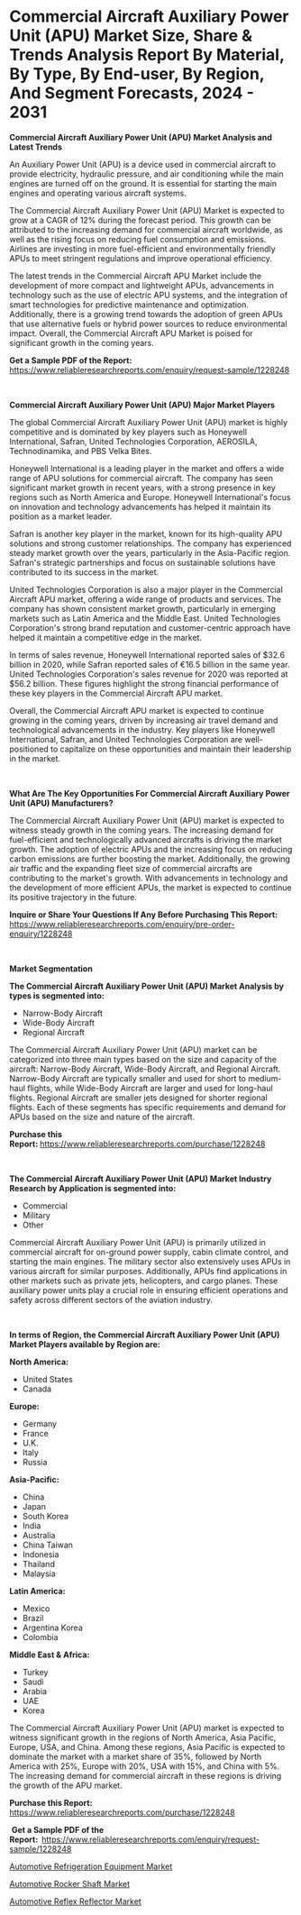 <p><h1>Commercial Aircraft Auxiliary Power Unit (APU) Market Size, Share & Trends Analysis Report By Material, By Type, By End-user, By Region, And Segment Forecasts, 2024 - 2031</h1></p><p><strong>Commercial Aircraft Auxiliary Power Unit (APU) Market Analysis and Latest Trends</strong></p>
<p><p>An Auxiliary Power Unit (APU) is a device used in commercial aircraft to provide electricity, hydraulic pressure, and air conditioning while the main engines are turned off on the ground. It is essential for starting the main engines and operating various aircraft systems.</p><p>The Commercial Aircraft Auxiliary Power Unit (APU) Market is expected to grow at a CAGR of 12% during the forecast period. This growth can be attributed to the increasing demand for commercial aircraft worldwide, as well as the rising focus on reducing fuel consumption and emissions. Airlines are investing in more fuel-efficient and environmentally friendly APUs to meet stringent regulations and improve operational efficiency.</p><p>The latest trends in the Commercial Aircraft APU Market include the development of more compact and lightweight APUs, advancements in technology such as the use of electric APU systems, and the integration of smart technologies for predictive maintenance and optimization. Additionally, there is a growing trend towards the adoption of green APUs that use alternative fuels or hybrid power sources to reduce environmental impact. Overall, the Commercial Aircraft APU Market is poised for significant growth in the coming years.</p></p>
<p><strong>Get a Sample PDF of the Report:&nbsp;</strong> <a href="https://www.reliableresearchreports.com/enquiry/request-sample/1228248">https://www.reliableresearchreports.com/enquiry/request-sample/1228248</a></p>
<p>&nbsp;</p>
<p><strong>Commercial Aircraft Auxiliary Power Unit (APU) Major Market Players</strong></p>
<p><p>The global Commercial Aircraft Auxiliary Power Unit (APU) market is highly competitive and is dominated by key players such as Honeywell International, Safran, United Technologies Corporation, AEROSILA, Technodinamika, and PBS Velka Bites. </p><p>Honeywell International is a leading player in the market and offers a wide range of APU solutions for commercial aircraft. The company has seen significant market growth in recent years, with a strong presence in key regions such as North America and Europe. Honeywell International's focus on innovation and technology advancements has helped it maintain its position as a market leader.</p><p>Safran is another key player in the market, known for its high-quality APU solutions and strong customer relationships. The company has experienced steady market growth over the years, particularly in the Asia-Pacific region. Safran's strategic partnerships and focus on sustainable solutions have contributed to its success in the market.</p><p>United Technologies Corporation is also a major player in the Commercial Aircraft APU market, offering a wide range of products and services. The company has shown consistent market growth, particularly in emerging markets such as Latin America and the Middle East. United Technologies Corporation's strong brand reputation and customer-centric approach have helped it maintain a competitive edge in the market.</p><p>In terms of sales revenue, Honeywell International reported sales of $32.6 billion in 2020, while Safran reported sales of €16.5 billion in the same year. United Technologies Corporation's sales revenue for 2020 was reported at $56.2 billion. These figures highlight the strong financial performance of these key players in the Commercial Aircraft APU market. </p><p>Overall, the Commercial Aircraft APU market is expected to continue growing in the coming years, driven by increasing air travel demand and technological advancements in the industry. Key players like Honeywell International, Safran, and United Technologies Corporation are well-positioned to capitalize on these opportunities and maintain their leadership in the market.</p></p>
<p>&nbsp;</p>
<p><strong>What Are The Key Opportunities For Commercial Aircraft Auxiliary Power Unit (APU) Manufacturers?</strong></p>
<p><p>The Commercial Aircraft Auxiliary Power Unit (APU) market is expected to witness steady growth in the coming years. The increasing demand for fuel-efficient and technologically advanced aircrafts is driving the market growth. The adoption of electric APUs and the increasing focus on reducing carbon emissions are further boosting the market. Additionally, the growing air traffic and the expanding fleet size of commercial aircrafts are contributing to the market's growth. With advancements in technology and the development of more efficient APUs, the market is expected to continue its positive trajectory in the future.</p></p>
<p><strong>Inquire or Share Your Questions If Any Before Purchasing This Report:</strong> <a href="https://www.reliableresearchreports.com/enquiry/pre-order-enquiry/1228248">https://www.reliableresearchreports.com/enquiry/pre-order-enquiry/1228248</a></p>
<p>&nbsp;</p>
<p><strong>Market Segmentation</strong></p>
<p><strong>The Commercial Aircraft Auxiliary Power Unit (APU) Market Analysis by types is segmented into:</strong></p>
<p><ul><li>Narrow-Body Aircraft</li><li>Wide-Body Aircraft</li><li>Regional Aircraft</li></ul></p>
<p><p>The Commercial Aircraft Auxiliary Power Unit (APU) market can be categorized into three main types based on the size and capacity of the aircraft: Narrow-Body Aircraft, Wide-Body Aircraft, and Regional Aircraft. Narrow-Body Aircraft are typically smaller and used for short to medium-haul flights, while Wide-Body Aircraft are larger and used for long-haul flights. Regional Aircraft are smaller jets designed for shorter regional flights. Each of these segments has specific requirements and demand for APUs based on the size and nature of the aircraft.</p></p>
<p><strong>Purchase this Report:&nbsp;</strong><a href="https://www.reliableresearchreports.com/purchase/1228248">https://www.reliableresearchreports.com/purchase/1228248</a></p>
<p>&nbsp;</p>
<p><strong>The Commercial Aircraft Auxiliary Power Unit (APU) Market Industry Research by Application is segmented into:</strong></p>
<p><ul><li>Commercial</li><li>Military</li><li>Other</li></ul></p>
<p><p>Commercial Aircraft Auxiliary Power Unit (APU) is primarily utilized in commercial aircraft for on-ground power supply, cabin climate control, and starting the main engines. The military sector also extensively uses APUs in various aircraft for similar purposes. Additionally, APUs find applications in other markets such as private jets, helicopters, and cargo planes. These auxiliary power units play a crucial role in ensuring efficient operations and safety across different sectors of the aviation industry.</p></p>
<p>&nbsp;</p>
<p><strong>In terms of Region, the Commercial Aircraft Auxiliary Power Unit (APU) Market Players available by Region are:</strong></p>
<p>
    <p> <strong> North America: </strong>
        <ul>
            <li>United States</li>
            <li>Canada</li>
        </ul>
        </p> 
    <p> <strong> Europe: </strong>
        <ul>
            <li>Germany</li>
            <li>France</li>
            <li>U.K.</li>
            <li>Italy</li>
            <li>Russia</li>
        </ul>
        </p> 
    <p> <strong> Asia-Pacific: </strong>
        <ul>
            <li>China</li>
            <li>Japan</li>
            <li>South Korea</li>
            <li>India</li>
            <li>Australia</li>
            <li>China Taiwan</li>
            <li>Indonesia</li>
            <li>Thailand</li>
            <li>Malaysia</li>
        </ul>
        </p> 
    <p> <strong> Latin America: </strong>
        <ul>
            <li>Mexico</li>
            <li>Brazil</li>
            <li>Argentina Korea</li>
            <li>Colombia</li>
        </ul>
        </p> 
    <p> <strong> Middle East & Africa: </strong>
        <ul>
            <li>Turkey</li>
            <li>Saudi</li>
            <li>Arabia</li>
            <li>UAE</li>
            <li>Korea</li>
        </ul>
    </p>
    </p>
<p><p>The Commercial Aircraft Auxiliary Power Unit (APU) market is expected to witness significant growth in the regions of North America, Asia Pacific, Europe, USA, and China. Among these regions, Asia Pacific is expected to dominate the market with a market share of 35%, followed by North America with 25%, Europe with 20%, USA with 15%, and China with 5%. The increasing demand for commercial aircraft in these regions is driving the growth of the APU market.</p></p>
<p><strong>Purchase this Report: </strong><a href="https://www.reliableresearchreports.com/purchase/1228248">https://www.reliableresearchreports.com/purchase/1228248</a></p>
<p>&nbsp;<strong>Get a Sample PDF of the Report:&nbsp;&nbsp;</strong><a href="https://www.reliableresearchreports.com/enquiry/request-sample/1228248">https://www.reliableresearchreports.com/enquiry/request-sample/1228248</a></p>
<p><strong></strong></p>
<p><p><a href="https://view.publitas.com/reportprime-1/automotive-refrigeration-equipment-market-offers-provide-insightful-data-for-the-time-period-from-2023-to-2030-and-also-provide-analysis-based-on-application-type-and-region/">Automotive Refrigeration Equipment Market</a></p><p><a href="https://view.publitas.com/reportprime-1/automotive-rocker-shaft-market-size-and-growth-market-segmentation-regional-and-country-breakdowns-and-market-trends-for-period-from-2023-2030/">Automotive Rocker Shaft Market</a></p><p><a href="https://view.publitas.com/reportprime-1/automotive-reflex-reflector-market-challenges-opportunities-and-growth-drivers-and-major-market-players-forecasted-for-period-from-2023-2030/">Automotive Reflex Reflector Market</a></p></p>